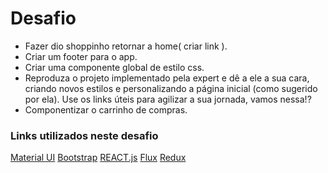 # Desafio

 - Fazer dio shoppinho retornar a home( criar link ).
 - Criar um footer para o app.
 - Criar uma componente global de estilo css.
 - Reproduza o projeto implementado pela expert e dê a ele a sua cara, 
criando novos estilos e personalizando a página inicial (como sugerido por ela).
Use os links úteis para agilizar a sua jornada, vamos nessa!?
 - Componentizar o carrinho de compras.
  
<h3>Links utilizados neste desafio</h3>

<a href="https://v3.mui.com/">Material UI</a>
<a href="https://getbootstrap.com/">Bootstrap</a>
<a href="https://pt-br.reactjs.org/">REACT.js</a>
<a href="https://facebook.github.io/flux/">Flux</a>
<a href="https://redux.js.org/">Redux</a>




